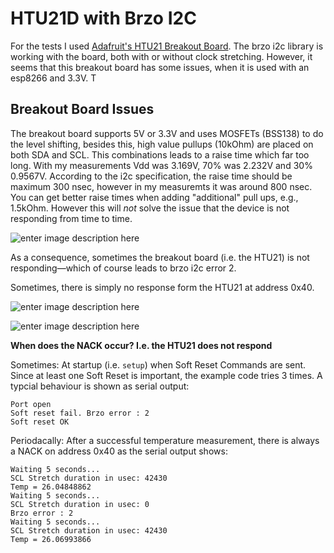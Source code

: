 HTU21D with Brzo I2C
===================
For the tests I used [Adafruit's HTU21 Breakout Board](https://www.adafruit.com/product/1899). The brzo i2c library is working with the board, both with or without clock stretching. However, it seems that this breakout board has some issues, when it is used with an esp8266 and 3.3V. T

Breakout Board Issues
----------
The breakout board supports 5V or 3.3V and uses MOSFETs (BSS138) to do the level shifting, besides this, high value pullups (10kOhm) are placed on both SDA and SCL. This combinations leads to a raise time which far too long. 
With my measurements Vdd was 3.169V, 70% was 2.232V and 30% 0.9567V. According to the i2c specification, the raise time should be maximum 300 nsec, however in my measuremts it was around 800 nsec. You can get better raise times when adding "additional" pull ups, e.g., 1.5kOhm. However this will *not* solve the issue that the device is not responding from time to time.

![enter image description here](https://drive.google.com/uc?export=view&id=0B4TuuOHSvMcKMzRYa1NYWUpzLWs)

As a consequence, sometimes the breakout board (i.e. the HTU21) is not responding—which of course leads to brzo i2c error 2. 

Sometimes, there is simply no response form the HTU21 at address 0x40. 

![enter image description here](https://drive.google.com/uc?export=view&id=0B4TuuOHSvMcKaENzYnBpRGNiaTQ)

![enter image description here](https://drive.google.com/uc?export=view&id=0B4TuuOHSvMcKaW10MmVOcmlIQ2s)


**When does the NACK occur? I.e. the HTU21 does not respond**


Sometimes:
At startup (i.e. `setup`) when Soft Reset Commands are sent. Since at least one Soft Reset is important, the example code tries 3 times. A typcial behaviour is shown as serial output:

    Port open
    Soft reset fail. Brzo error : 2
    Soft reset OK 

Periodacally: 
After a successful temperature measurement, there is always a NACK on address 0x40 as the serial output shows:

    Waiting 5 seconds...
    SCL Stretch duration in usec: 42430
    Temp = 26.04848862
    Waiting 5 seconds...
    SCL Stretch duration in usec: 0
    Brzo error : 2
    Waiting 5 seconds...
    SCL Stretch duration in usec: 42430
    Temp = 26.06993866
